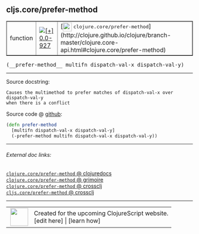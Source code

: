 ## cljs.core/prefer-method



 <table border="1">
<tr>
<td>function</td>
<td><a href="https://github.com/cljsinfo/cljs-api-docs/tree/0.0-927"><img valign="middle" alt="[+] 0.0-927" title="Added in 0.0-927" src="https://img.shields.io/badge/+-0.0--927-lightgrey.svg"></a> </td>
<td>
[<img height="24px" valign="middle" src="http://i.imgur.com/1GjPKvB.png"> <samp>clojure.core/prefer-method</samp>](http://clojure.github.io/clojure/branch-master/clojure.core-api.html#clojure.core/prefer-method)
</td>
</tr>
</table>


 <samp>
(__prefer-method__ multifn dispatch-val-x dispatch-val-y)<br>
</samp>

---





Source docstring:

```
Causes the multimethod to prefer matches of dispatch-val-x over dispatch-val-y
when there is a conflict
```


Source code @ [github](https://github.com/clojure/clojurescript/blob/r2505/src/cljs/cljs/core.cljs#L9017-L9021):

```clj
(defn prefer-method
  [multifn dispatch-val-x dispatch-val-y]
  (-prefer-method multifn dispatch-val-x dispatch-val-y))
```

<!--
Repo - tag - source tree - lines:

 <pre>
clojurescript @ r2505
└── src
    └── cljs
        └── cljs
            └── <ins>[core.cljs:9017-9021](https://github.com/clojure/clojurescript/blob/r2505/src/cljs/cljs/core.cljs#L9017-L9021)</ins>
</pre>

-->

---



###### External doc links:

[`clojure.core/prefer-method` @ clojuredocs](http://clojuredocs.org/clojure.core/prefer-method)<br>
[`clojure.core/prefer-method` @ grimoire](http://conj.io/store/v1/org.clojure/clojure/1.7.0-beta3/clj/clojure.core/prefer-method/)<br>
[`clojure.core/prefer-method` @ crossclj](http://crossclj.info/fun/clojure.core/prefer-method.html)<br>
[`cljs.core/prefer-method` @ crossclj](http://crossclj.info/fun/cljs.core.cljs/prefer-method.html)<br>

---

 <table>
<tr><td>
<img valign="middle" align="right" width="48px" src="http://i.imgur.com/Hi20huC.png">
</td><td>
Created for the upcoming ClojureScript website.<br>
[edit here] | [learn how]
</td></tr></table>

[edit here]:https://github.com/cljsinfo/cljs-api-docs/blob/master/cljsdoc/cljs.core/prefer-method.cljsdoc
[learn how]:https://github.com/cljsinfo/cljs-api-docs/wiki/cljsdoc-files

<!--

This information was too distracting to show to readers, but I'll leave it
commented here since it is helpful to:

- pretty-print the data used to generate this document
- and show how to retrieve that data



The API data for this symbol:

```clj
{:ns "cljs.core",
 :name "prefer-method",
 :signature ["[multifn dispatch-val-x dispatch-val-y]"],
 :history [["+" "0.0-927"]],
 :type "function",
 :full-name-encode "cljs.core/prefer-method",
 :source {:code "(defn prefer-method\n  [multifn dispatch-val-x dispatch-val-y]\n  (-prefer-method multifn dispatch-val-x dispatch-val-y))",
          :title "Source code",
          :repo "clojurescript",
          :tag "r2505",
          :filename "src/cljs/cljs/core.cljs",
          :lines [9017 9021]},
 :full-name "cljs.core/prefer-method",
 :clj-symbol "clojure.core/prefer-method",
 :docstring "Causes the multimethod to prefer matches of dispatch-val-x over dispatch-val-y\nwhen there is a conflict"}

```

Retrieve the API data for this symbol:

```clj
;; from Clojure REPL
(require '[clojure.edn :as edn])
(-> (slurp "https://raw.githubusercontent.com/cljsinfo/cljs-api-docs/catalog/cljs-api.edn")
    (edn/read-string)
    (get-in [:symbols "cljs.core/prefer-method"]))
```

-->
